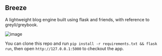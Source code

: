 ## Breeze

A lightweight blog engine built using flask and friends, with reference to greyli/greybook.

![image](https://github.com/user-attachments/assets/58bf99d7-f4d3-4f57-95d7-68b5f07b004e)

You can clone this repo and run `pip install -r requirements.txt && flask run`, then open `http://127.0.0.1:5000` to checkout the app.
